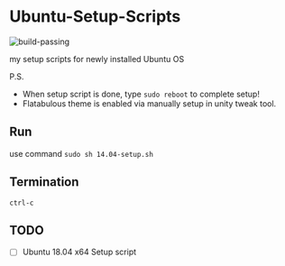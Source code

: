 # Ubuntu-Setup-Scripts

![build-passing](https://img.shields.io/jenkins/s/https/jenkins.qa.ubuntu.com/view/Precise/view/All%20Precise/job/precise-desktop-amd64_default.svg)

my setup scripts for newly installed Ubuntu OS

P.S.

- When setup script is done, type `sudo reboot` to complete setup!
- Flatabulous theme is enabled via manually setup in unity tweak tool.

## Run

use command `sudo sh 14.04-setup.sh`

## Termination

`ctrl-c`

## TODO

- [ ] Ubuntu 18.04 x64 Setup script
